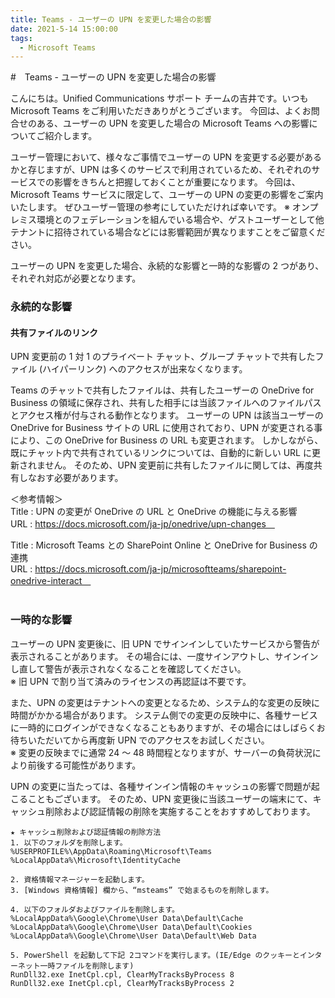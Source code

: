 ```yaml
---
title: Teams - ユーザーの UPN を変更した場合の影響
date: 2021-5-14 15:00:00
tags:
  - Microsoft Teams 
---
```

#　Teams - ユーザーの UPN を変更した場合の影響

こんにちは。Unified Communications サポート チームの吉井です。いつも Microsoft Teams をご利用いただきありがとうございます。 
今回は、よくお問合せのある、ユーザーの UPN を変更した場合の Microsoft Teams への影響についてご紹介します。

ユーザー管理において、様々なご事情でユーザーの UPN を変更する必要があるかと存じますが、UPN は多くのサービスで利用されているため、それぞれのサービスでの影響をきちんと把握しておくことが重要になります。
今回は、Microsoft Teams サービスに限定して、ユーザーの UPN の変更の影響をご案内いたします。
ぜひユーザー管理の参考にしていただければ幸いです。
※ オンプレミス環境とのフェデレーションを組んでいる場合や、ゲストユーザーとして他テナントに招待されている場合などには影響範囲が異なりますことをご留意ください。<br>

ユーザーの UPN を変更した場合、永続的な影響と一時的な影響の 2 つがあり、それぞれ対応が必要となります。

### 永続的な影響
#### 共有ファイルのリンク
UPN 変更前の 1 対 1 のプライベート チャット、グループ チャットで共有したファイル (ハイパーリンク) へのアクセスが出来なくなります。

Teams のチャットで共有したファイルは、共有したユーザーの OneDrive for Business の領域に保存され、共有した相手には当該ファイルへのファイルパスとアクセス権が付与される動作となります。
ユーザーの UPN は該当ユーザーの OneDrive for Business サイトの URL に使用されており、UPN が変更される事により、この OneDrive for Business の URL も変更されます。
しかしながら、既にチャット内で共有されているリンクについては、自動的に新しい URL に更新されません。
そのため、UPN 変更前に共有したファイルに関しては、再度共有しなおす必要があります。  

＜参考情報＞  
Title : UPN の変更が OneDrive の URL と OneDrive の機能に与える影響  
URL : https://docs.microsoft.com/ja-jp/onedrive/upn-changes　  

Title : Microsoft Teams との SharePoint Online と OneDrive for Business の連携  
URL : https://docs.microsoft.com/ja-jp/microsoftteams/sharepoint-onedrive-interact　  
<br>

### 一時的な影響
ユーザーの UPN 変更後に、旧 UPN でサインインしていたサービスから警告が表示されることがあります。
その場合には、一度サインアウトし、サインインし直して警告が表示されなくなることを確認してください。  
※ 旧 UPN で割り当て済みのライセンスの再認証は不要です。

また、UPN の変更はテナントへの変更となるため、システム的な変更の反映に時間がかかる場合があります。
システム側での変更の反映中に、各種サービスに一時的にログインができなくなることもありますが、その場合にはしばらくお待ちいただいてから再度新 UPN でのアクセスをお試しください。  
※ 変更の反映までに通常 24 ～ 48 時間程となりますが、サーバーの負荷状況により前後する可能性があります。

UPN の変更に当たっては、各種サインイン情報のキャッシュの影響で問題が起こることもございます。
そのため、UPN 変更後に当該ユーザーの端末にて、キャッシュ削除および認証情報の削除を実施することをおすすめしております。

```
★ キャッシュ削除および認証情報の削除方法
1. 以下のフォルダを削除します。
%USERPROFILE%\AppData\Roaming\Microsoft\Teams
%LocalAppData%\Microsoft\IdentityCache 
 
2. 資格情報マネージャーを起動します。
3. [Windows 資格情報] 欄から、“msteams” で始まるものを削除します。

4. 以下のフォルダおよびファイルを削除します。
%LocalAppData%\Google\Chrome\User Data\Default\Cache
%LocalAppData%\Google\Chrome\User Data\Default\Cookies
%LocalAppData%\Google\Chrome\User Data\Default\Web Data

5. PowerShell を起動して下記 2コマンドを実行します。(IE/Edge のクッキーとインターネット一時ファイルを削除します)
RunDll32.exe InetCpl.cpl, ClearMyTracksByProcess 8
RunDll32.exe InetCpl.cpl, ClearMyTracksByProcess 2
```

